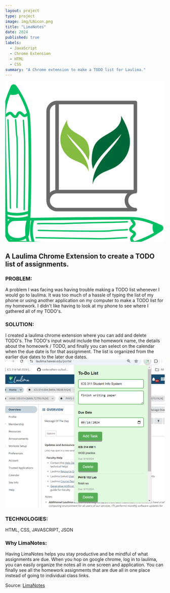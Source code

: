 ```yaml
---
layout: project
type: project
image: img/LNicon.png
title: "LimaNotes"
date: 2024
published: true
labels:
  - JavaScript
  - Chrome Extension
  - HTML
  - CSS
summary: "A Chrome extension to make a TODO list for Laulima."
---
```

<img class="img-fluid" src="../img/LNicon.png">


## A Laulima Chrome Extension to create a TODO list of assignments.

### PROBLEM:
A problem I was facing was having trouble making a TODO list whenever I would go to laulima. It was too much of a hassle of typing the list of my phone or using another application on my computer to make a TODO list for my homework. I didn't like having to look at my phone to see where I gathered all of my TODO's.

### SOLUTION:
I created a laulima chrome extension where you can add and delete TODO's. The TODO's input would include the homework name, the details about the homeowrk / TODO, and finally you can select on the calendar when the due date is for that assignment. The list is organized from the earlier due dates to the later due dates.
<img class="img-fluid" src="../img/LNdemo.png">

### TECHNOLOGIES:
HTML, CSS, JAVASCRIPT, JSON

### Why LimaNotes:
Having LimaNotes helps you stay productive and be mindful of what assignments are due. When you hop on google chrome, log in to laulima, you can easily organize the notes all in one screen and application. You can finally see all the homework assignments that are due all in one place instead of going to individual class links. 
 
Source: <a href="https://github.com/jogarces/ics-313-text-game"><i class="large github icon "></i>LimaNotes</a>

